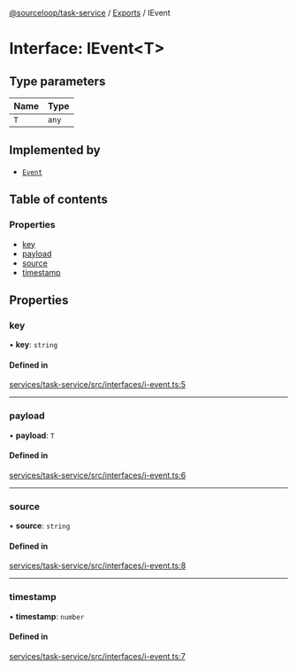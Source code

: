 [@sourceloop/task-service](../README.md) / [Exports](../modules.md) / IEvent

# Interface: IEvent<T\>

## Type parameters

| Name | Type |
| :------ | :------ |
| `T` | `any` |

## Implemented by

- [`Event`](../classes/Event.md)

## Table of contents

### Properties

- [key](IEvent.md#key)
- [payload](IEvent.md#payload)
- [source](IEvent.md#source)
- [timestamp](IEvent.md#timestamp)

## Properties

### key

• **key**: `string`

#### Defined in

[services/task-service/src/interfaces/i-event.ts:5](https://github.com/sourcefuse/loopback4-microservice-catalog/blob/93a7f917/services/task-service/src/interfaces/i-event.ts#L5)

___

### payload

• **payload**: `T`

#### Defined in

[services/task-service/src/interfaces/i-event.ts:6](https://github.com/sourcefuse/loopback4-microservice-catalog/blob/93a7f917/services/task-service/src/interfaces/i-event.ts#L6)

___

### source

• **source**: `string`

#### Defined in

[services/task-service/src/interfaces/i-event.ts:8](https://github.com/sourcefuse/loopback4-microservice-catalog/blob/93a7f917/services/task-service/src/interfaces/i-event.ts#L8)

___

### timestamp

• **timestamp**: `number`

#### Defined in

[services/task-service/src/interfaces/i-event.ts:7](https://github.com/sourcefuse/loopback4-microservice-catalog/blob/93a7f917/services/task-service/src/interfaces/i-event.ts#L7)
